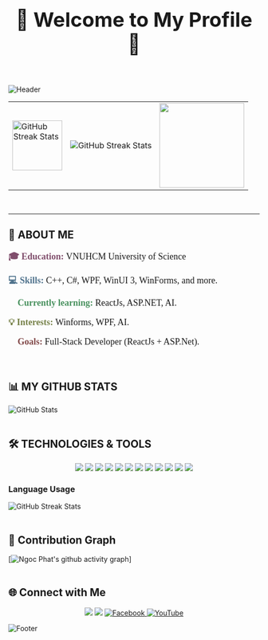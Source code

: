 <div align=center>
    <h1 style="font-size: 40px;">🌟 <b>Welcome to My Profile</b> 🌟</h1>
</div>

</br>

![Header](https://capsule-render.vercel.app/api?type=waving&height=300&color=gradient&text=Ngoc%20Phat&fontAlign=50)

<div align="center">
  <table>
    <tr>
    <td>
        <img style="width: 100px" src="https://media.tenor.com/uzxDkT6K-lwAAAAj/hutao-money-hu-tao-genshin.gif" alt="GitHub Streak Stats" />
      </td>
      <td>
        <img src="https://readme-typing-svg.herokuapp.com?font=Fira+Code&size=30&pause=1000&color=2CD172&width=435&lines=I'm+FatProVip+!!!" alt="GitHub Streak Stats"/>
      </td>
      <td>
        <img style="width: 170px" src="https://media1.tenor.com/m/P4idH1dRwhEAAAAd/ganyu-smol.gif" />
      </td>
    </tr>
  </table>
</div>

</br>

---

## 🚀 **ABOUT ME**
<div>
    <p style="font-family: Fira Code;font-size: 18px;">
        <b style="color: rgb(128, 78, 108);">🎓 Education: </b> VNUHCM University of Science 
      </p>
      <p style="font-family: Fira Code; font-size: 18px;">
        <b style="color: rgb(79, 114, 140);">💻 Skills: </b> C++, C#, WPF, WinUI 3, WinForms, and more. 
      </p>
      <p style="font-family: Fira Code; font-size: 18px;">
        <b style="color: rgb(72, 145, 94);">🌱 Currently learning: </b> ReactJs, ASP.NET, AI. 
      </p>
      <p style="font-family: Fira Code; font-size: 18px;">
        <b style="color: rgb(118, 129, 72);">💡 Interests: </b> Winforms, WPF, AI. 
      </p>
      <p style="font-family: Fira Code; font-size: 18px;">
        <b style="color: rgb(129, 72, 72);">🎯 Goals: </b> Full-Stack Developer (ReactJs + ASP.Net). 
      </p>
</div>

</br>

## 📊 MY GITHUB STATS

<img src="https://github-readme-stats.vercel.app/api?username=Phatdz2710&show_icons=true&theme=radical&count_private=true" alt="GitHub Stats" />
</br>
</br>

## 🛠️ TECHNOLOGIES & TOOLS
<p align="center">
  <!-- Programming Languages -->
  <img src="https://img.shields.io/badge/Code-C%23-239120?style=for-the-badge&logo=csharp&logoColor=white" />
  <img src="https://img.shields.io/badge/Code-C++-00599C?style=for-the-badge&logo=cplusplus&logoColor=white" />
  <img src="https://img.shields.io/badge/Code-HTML-E34F26?style=for-the-badge&logo=html5&logoColor=white" />
  <img src="https://img.shields.io/badge/Code-CSS-1572B6?style=for-the-badge&logo=css3&logoColor=white" />
  <img src="https://img.shields.io/badge/Code-JavaScript-F7DF1E?style=for-the-badge&logo=javascript&logoColor=black" />
  <img src="https://img.shields.io/badge/Framework-WPF-512BD4?style=for-the-badge&logo=.net&logoColor=white" />
  <img src="https://img.shields.io/badge/Framework-WinUI 3-512BD4?style=for-the-badge&logo=.net&logoColor=white" />
    <img src="https://img.shields.io/badge/Tools-Visual%20Studio-5C2D91?style=for-the-badge&logo=visualstudio&logoColor=white" />
  <img src="https://img.shields.io/badge/Tools-Visual%20Studio%20Code-007ACC?style=for-the-badge&logo=visualstudiocode&logoColor=white" />
  <img src="https://img.shields.io/badge/Database-SQL%20Server-CC2927?style=for-the-badge&logo=microsoftsqlserver&logoColor=white" />
  <img src="https://img.shields.io/badge/Database-MySQL-4479A1?style=for-the-badge&logo=mysql&logoColor=white" />
  <img src="https://img.shields.io/badge/OS-Windows-0078D6?style=for-the-badge&logo=windows&logoColor=white" />

</p>

### Language Usage
<img src="https://github-readme-stats.vercel.app/api/top-langs/?username=Phatdz2710&layout=compact&theme=radical" alt="GitHub Streak Stats" />
</br> </br>

## 🎨 Contribution Graph
[![Ngoc Phat's github activity graph](https://github-readme-activity-graph.vercel.app/graph?username=Phatdz2710&theme=dracula)]
</br> </br>
## 🌐 Connect with Me

<p align="center">
  <a href="mailto:ngocphatc2710@gmail.com"><img src="https://img.shields.io/badge/Email-D14836?style=for-the-badge&logo=gmail&logoColor=white" /></a>
  <a href="https://github.com/Phatdz2710"><img src="https://img.shields.io/badge/GitHub-181717?style=for-the-badge&logo=github&logoColor=white" /></a>
  <a href="https://facebook.com/nphat27" target="_blank">
    <img src="https://img.shields.io/badge/Facebook-1877F2?style=for-the-badge&logo=facebook&logoColor=white" alt="Facebook" />
  </a>
  <a href="https://www.youtube.com/@RainXEDM1027" target="_blank">
    <img src="https://img.shields.io/badge/YouTube-FF0000?style=for-the-badge&logo=youtube&logoColor=white" alt="YouTube" />
  </a>
</p>


![Footer](https://capsule-render.vercel.app/api?type=waving&color=gradient&height=150&section=footer)


